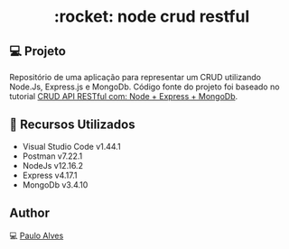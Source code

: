 <h1 align="center">:rocket: node crud restful</h1>

## :computer: Projeto
Repositório de uma aplicação para representar um CRUD utilizando Node.Js, Express.js e MongoDb.
Código fonte do projeto foi baseado no tutorial 
[CRUD API RESTful com: Node + Express + MongoDb](https://www.youtube.com/watch?v=qwgDzi8TGco&list=PLb2HQ45KP0WstF2TXsreWRv-WUr5tqzy1).

## :wrench: Recursos Utilizados
- Visual Studio Code v1.44.1
- Postman v7.22.1
- NodeJs v12.16.2
- Express v4.17.1
- MongoDb v3.4.10

## Author
:computer: [Paulo Alves](https://github.com/PauloAlves8039)
